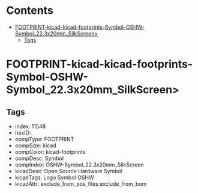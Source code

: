 



Contents
========

* [FOOTPRINT-kicad-kicad-footprints-Symbol-OSHW-Symbol_22.3x20mm_SilkScreen>](#footprint-kicad-kicad-footprints-symbol-oshw-symbol_223x20mm_silkscreen)
	* [Tags](#tags)

# FOOTPRINT-kicad-kicad-footprints-Symbol-OSHW-Symbol_22.3x20mm_SilkScreen>

## Tags

- index: 11548
- hexID: 
- oompType: FOOTPRINT
- oompSize: kicad
- oompColor: kicad-footprints
- oompDesc: Symbol
- oompIndex: OSHW-Symbol_22.3x20mm_SilkScreen
- kicadDesc: Open Source Hardware Symbol
- kicadTags: Logo Symbol OSHW
- kicadAttr: exclude_from_pos_files exclude_from_bom
